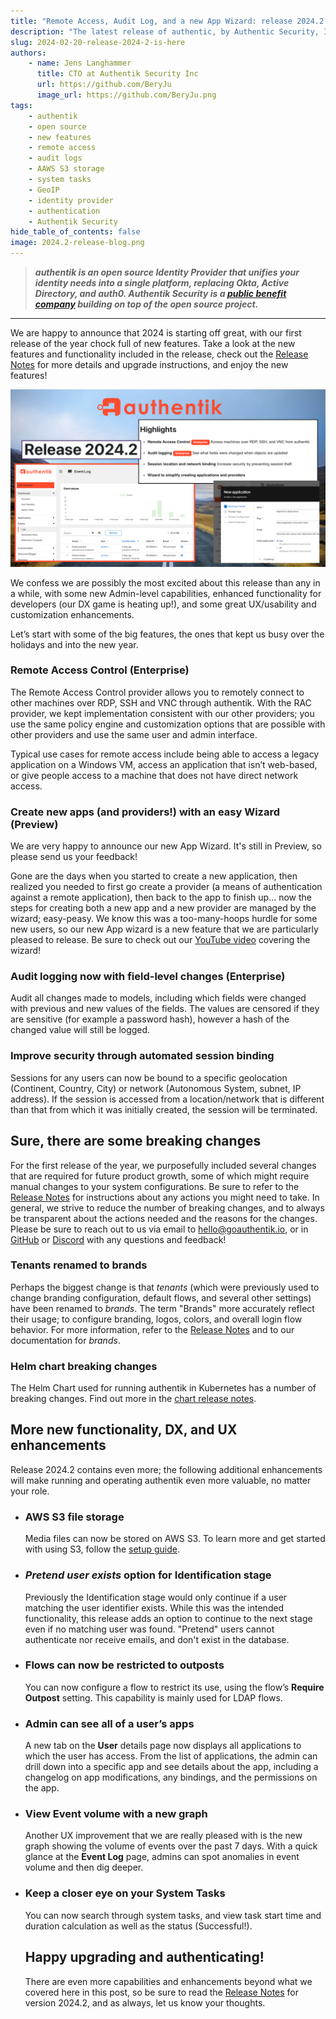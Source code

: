 ```yaml
---
title: "Remote Access, Audit Log, and a new App Wizard: release 2024.2 is here!"
description: "The latest release of authentic, by Authentic Security, Inc., includes major new features such as remote access and audit logging, plus many DX and UX enhancements."
slug: 2024-02-20-release-2024-2-is-here
authors:
    - name: Jens Langhammer
      title: CTO at Authentik Security Inc
      url: https://github.com/BeryJu
      image_url: https://github.com/BeryJu.png
tags:
    - authentik
    - open source
    - new features
    - remote access
    - audit logs
    - AAWS S3 storage
    - system tasks
    - GeoIP
    - identity provider
    - authentication
    - Authentik Security
hide_table_of_contents: false
image: 2024.2-release-blog.png
---
```


> **_authentik is an open source Identity Provider that unifies your identity needs into a single platform, replacing Okta, Active Directory, and auth0. Authentik Security is a [public benefit company](https://github.com/OpenCoreVentures/ocv-public-benefit-company/blob/main/ocv-public-benefit-company-charter.md) building on top of the open source project._**

---

We are happy to announce that 2024 is starting off great, with our first release of the year chock full of new features. Take a look at the new features and functionality included in the release, check out the [Release Notes](https://goauthentik.io/docs/releases/2024.2) for more details and upgrade instructions, and enjoy the new features!

![graphic of release highlights](./2024.2-release-blog.png)

<!--truncate-->

We confess we are possibly the most excited about this release than any in a while, with some new Admin-level capabilities, enhanced functionality for developers (our DX game is heating up!), and some great UX/usability and customization enhancements.

Let’s start with some of the big features, the ones that kept us busy over the holidays and into the new year.

### **Remote Access Control** (Enterprise)

The Remote Access Control provider allows you to remotely connect to other machines over RDP, SSH and VNC through authentik. With the RAC provider, we kept implementation consistent with our other providers; you use the same policy engine and customization options that are possible with other providers and use the same user and admin interface.

Typical use cases for remote access include being able to access a legacy application on a Windows VM, access an application that isn’t web-based, or give people access to a machine that does not have direct network access.

### Create new apps (and providers!) with an easy Wizard (Preview)

We are very happy to announce our new App Wizard. It's still in Preview, so please send us your feedback!

Gone are the days when you started to create a new application, then realized you needed to first go create a provider (a means of authentication against a remote application), then back to the app to finish up… now the steps for creating both a new app and a new provider are managed by the wizard; easy-peasy. We know this was a too-many-hoops hurdle for some new users, so our new App wizard is a new feature that we are particularly pleased to release. Be sure to check out our [YouTube video](https://www.youtube.com/watch?v=broUAWrIWDI) covering the wizard!

### Audit logging now with field-level changes (Enterprise)

Audit all changes made to models, including which fields were changed with previous and new values of the fields. The values are censored if they are sensitive (for example a password hash), however a hash of the changed value will still be logged.

### Improve security through automated session binding

Sessions for any users can now be bound to a specific geolocation (Continent, Country, City) or network (Autonomous System, subnet, IP address). If the session is accessed from a location/network that is different than that from which it was initially created, the session will be terminated.

## Sure, there are some breaking changes

For the first release of the year, we purposefully included several changes that are required for future product growth, some of which might require manual changes to your system configurations. Be sure to refer to the [Release Notes](https://goauthentik.io/docs/releases/2024.2) for instructions about any actions you might need to take. In general, we strive to reduce the number of breaking changes, and to always be transparent about the actions needed and the reasons for the changes. Please be sure to reach out to us via email to hello@goauthentik.io, or in [GitHub](https://github.com/goauthentik/authentik) or [Discord](https://discord.com/channels/809154715984199690/809154716507963434) with any questions and feedback!

### Tenants renamed to brands

Perhaps the biggest change is that _tenants_ (which were previously used to change branding configuration, default flows, and several other settings) have been renamed to *brands*. The term "Brands" more accurately reflect their usage; to configure branding, logos, colors, and overall login flow behavior. For more information, refer to the [Release Notes](https://goauthentik.io/docs/releases/2024.2) and to our documentation for _brands_.

### **Helm chart breaking changes**

The Helm Chart used for running authentik in Kubernetes has a number of breaking changes. Find out more in the [chart release notes](https://github.com/goauthentik/helm/releases/tag/authentik-2024.2.0).

## More new functionality, DX, and UX enhancements

Release 2024.2 contains even more; the following additional enhancements will make running and operating authentik even more valuable, no matter your role.

-   ### AWS S3 file storage

    Media files can now be stored on AWS S3. To learn more and get started with using S3, follow the [setup guide](https://goauthentik.io/docs/installation/storage-s3).

-   ### *Pretend user exists* option for Identification stage

    Previously the Identification stage would only continue if a user matching the user identifier exists. While this was the intended functionality, this release adds an option to continue to the next stage even if no matching user was found. "Pretend" users cannot authenticate nor receive emails, and don't exist in the database.

-   ### Flows can now be restricted to outposts

    You can now configure a flow to restrict its use, using the flow’s **Require Outpost** setting. This capability is mainly used for LDAP flows.

-   ### Admin can see all of a user’s apps

    A new tab on the **User** details page now displays all applications to which the user has access. From the list of applications, the admin can drill down into a specific app and see details about the app, including a changelog on app modifications, any bindings, and the permissions on the app.

-   ### View Event volume with a new graph

    Another UX improvement that we are really pleased with is the new graph showing the volume of events over the past 7 days. With a quick glance at the **Event Log** page, admins can spot anomalies in event volume and then dig deeper.

-   ### Keep a closer eye on your System Tasks

    You can now search through system tasks, and view task start time and duration calculation as well as the status (Successful!).

    ## Happy upgrading and authenticating!

    There are even more capabilities and enhancements beyond what we covered here in this post, so be sure to read the [Release Notes](https://goauthentik.io/docs/releases/2024.2) for version 2024.2, and as always, let us know your thoughts.

